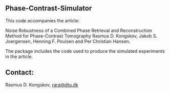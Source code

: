 ## Phase-Contrast-Simulator

This code accompanies the article:

Noise Robustness of a Combined Phase Retrieval and Reconstruction Method for Phase-Contrast Tomography
Rasmus D. Kongskov, Jakob S. Joergensen, Henning F. Poulsen and Per Christian Hansen.

The package includes the code used to produce the simulated experiments in the article.

## Contact:

Rasmus D. Kongskov, rara@dtu.dk
